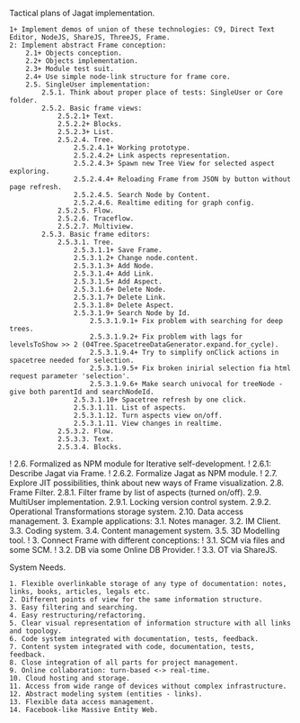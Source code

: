 Tactical plans of Jagat implementation.

	1+ Implement demos of union of these technologies: C9, Direct Text Editor, NodeJS, ShareJS, ThreeJS, Frame.
	2: Implement abstract Frame conception:
		2.1+ Objects conception.
		2.2+ Objects implementation.
		2.3+ Module test suit.
		2.4+ Use simple node-link structure for frame core.
		2.5. SingleUser implementation:
			2.5.1. Think about proper place of tests: SingleUser or Core folder.
			2.5.2. Basic frame views:
				2.5.2.1+ Text.
				2.5.2.2+ Blocks.
				2.5.2.3+ List.
				2.5.2.4. Tree.
					2.5.2.4.1+ Working prototype.
					2.5.2.4.2+ Link aspects representation.
					2.5.2.4.3+ Spawn new Tree View for selected aspect exploring.
					2.5.2.4.4+ Reloading Frame from JSON by button without page refresh.
					2.5.2.4.5. Search Node by Content.
					2.5.2.4.6. Realtime editing for graph config.
				2.5.2.5. Flow.
				2.5.2.6. Traceflow.
				2.5.2.7. Multiview.
			2.5.3. Basic frame editors:
				2.5.3.1. Tree.
					2.5.3.1.1+ Save Frame.
					2.5.3.1.2+ Change node.content.
					2.5.3.1.3+ Add Node.
					2.5.3.1.4+ Add Link.
					2.5.3.1.5+ Add Aspect.
					2.5.3.1.6+ Delete Node.
					2.5.3.1.7+ Delete Link.
					2.5.3.1.8+ Delete Aspect.
					2.5.3.1.9+ Search Node by Id.
						2.5.3.1.9.1+ Fix problem with searching for deep trees.
						2.5.3.1.9.2+ Fix problem with lags for levelsToShow >> 2 (04Tree.SpacetreeDataGenerator.expand.for_cycle).
						2.5.3.1.9.4+ Try to simplify onClick actions in spacetree needed for selection.
						2.5.3.1.9.5+ Fix broken inirial selection fia html request parameter 'selection'.
						2.5.3.1.9.6+ Make search univocal for treeNode - give both parentId and searchNodeId.
					2.5.3.1.10+ Spacetree refresh by one click.
					2.5.3.1.11. List of aspects.
					2.5.3.1.12. Turn aspects view on/off.
					2.5.3.1.11. View changes in realtime.
				2.5.3.2. Flow.
				2.5.3.3. Text.
				2.5.3.4. Blocks.
!		2.6. Formalized as NPM module for Iterative self-development.
!			2.6.1: Describe Jagat via Frame.
!			2.6.2. Formalize Jagat as NPM module.
!		2.7. Explore JIT possibilities, think about new ways of Frame visualization.
		2.8. Frame Filter.
			2.8.1. Filter frame by list of aspects (turned on/off).
		2.9. MultiUser implementation.
			2.9.1. Locking version control system.
			2.9.2. Operational Transformations storage system.
		2.10. Data access management.
	3. Example applications:
		3.1. Notes manager.
		3.2. IM Client.
		3.3. Coding system.
		3.4. Content management system.
		3.5. 3D Modelling tool.
!	3. Connect Frame with different conceptions:
!		3.1. SCM via files and some SCM.
!		3.2. DB via some Online DB Provider.
!		3.3. OT via ShareJS.

System Needs.

	1. Flexible overlinkable storage of any type of documentation: notes, links, books, articles, legals etc.
	2. Different points of view for the same information structure.
	3. Easy filtering and searching.
	4. Easy restructuring/refactoring.
	5. Clear visual representation of information structure with all links and topology.
	6. Code system integrated with documentation, tests, feedback.
	7. Content system integrated with code, documentation, tests, feedback.
	8. Close integration of all parts for project management.
	9. Online collaboration: turn-based <-> real-time.
	10. Cloud hosting and storage.
	11. Access from wide range of devices without complex infrastructure.
	12. Abstract modeling system (entities - links).
	13. Flexible data access management.
	14. Facebook-like Massive Entity Web.